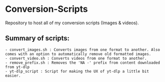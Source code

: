 # Conversion-Scripts
Repository to host all of my conversion scripts (Images &amp; videos).

## Summary of scripts:
```
- convert_images.sh : Converts images from one format to another. Also comes with an option to automatically remove old formatted images.
- convert_video.sh : Converts videos from one format to another.
- remove_prefix.sh : Removes the 'NA -' prefix from content downloaded from yt-dlp
- yt-dlp_script : Script for making the UX of yt-dlp a little bit easier.
```

